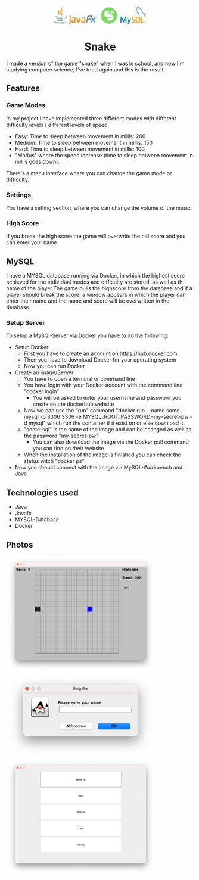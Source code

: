 <div align="center">
  <img src="img/javafx.png" height="50px" style="display: inline-block; margin-left: auto; margin-right: auto;">
  <img src="img/snake.png" height="50px" style="display: inline-block; margin-left: auto; margin-right: auto;">
  <img src="img/mysql.png" height="50px" style="display: inline-block; margin-left: auto; margin-right: auto;">

# Snake
</div>

I made a version of the game "snake" when I was in school, and now I'm studying computer science, I've tried again and this is the result.

## Features
### Game Modes
In my project I have implemented three different modes with different difficulty levels / different levels of speed.
  - Easy: Time to sleep between movement in millis: 200
  - Medium: Time to sleep between movement in millis: 150
  - Hard: Time to sleep between movement in millis: 100
  - "Modus" where the speed increase (time to sleep between movement in millis goes down).

There's a menu interface where you can change the game mode or difficulty.

### Settings
You have a setting section, where you can change the volume of the music.

### High Score
If you break the high score the game will overwrite the old score and you can enter your name.

## MySQL
I have a MYSQL database running via Docker, in which the highest score achieved for the individual modes and difficulty are stored, as well as th name of the player.The game pulls the highscore from the database and if a player should break the score, a window appears in which the player can enter their name and the name and score will be overwritten in the database.

### Setup Server
To setup a MySQl-Server via Docker you have to do the following:
- Setup Docker
  - First you have to create an account on https://hub.docker.com
  - Then you have to download Docker for your operating system
  - Now you can run Docker
- Create an image/Server
  - You have to open a terminal or command line
  - You have login with your Docker-account with the command line "docker login"
    - You will be asked to enter your username and password you create on the dockerhub website
  - Now we can use the "run" command "docker run --name some-mysql -p 3306:3306 -e MYSQL_ROOT_PASSWORD=my-secret-pw -d mysql" which run the container if it exist on or else download it.
  - "some-sql" is the name of the image and can be changed as well as the password "my-secret-pw"
    - You can also download the image via the Docker pull command you can find on their website  
  - When the installation of the image is finished you can check the status witch "docker ps"
- Now you should connect with the image via MySQL-Workbench and Java
## Technologies used
- Java
- Javafx
- MYSQL-Database
- Docker



## Photos
<img src="img/Game.png" width="400">
<img src="img/Name.png" width="400">
<img src="img/Menu.png" width="400">